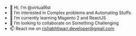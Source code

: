 - 👋 Hi, I’m @virtualRst
- 👀 I’m interested in Complex problems and Automating Stuffs
- 🌱 I’m currently learning Magento 2 and ReactJS
- 💞️ I’m looking to collaborate on Something Challenging
- 📫 React me on rishabhtiwari.developer@gmail.com

<!---
virtualRst/virtualRst is a ✨ special ✨ repository because its `README.md` (this file) appears on your GitHub profile.
You can click the Preview link to take a look at your changes.
--->
